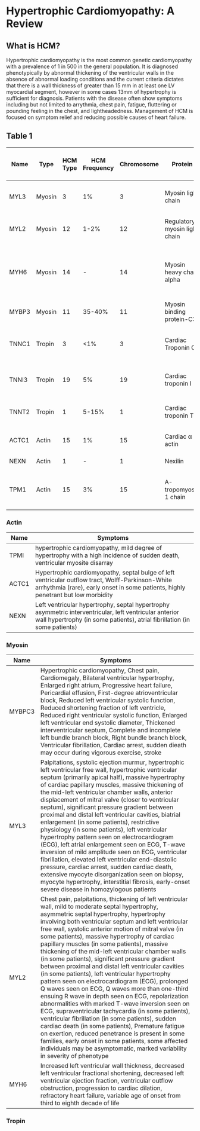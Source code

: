 # Hypertrophic Cardiomyopathy: A Review

## What is HCM? 
Hypertrophic cardiomyopathy is the most common genetic cardiomyopathy with a prevalence of 1 in 500 in the general population. It is diagnosed phenotypically by abnormal thickening of the ventricular walls in the absence of abnormal loading conditions and the current criteria dictates that there is a wall thickness of greater than 15 mm in at least one LV myocardial segment, however in some cases 13mm of hypertrophy is sufficient for diagnosis. Patients with the disease often show symptoms including but not limited to arrythmia, chest pain, fatigue, fluttering or pounding feeling in the chest, and lightheadedness. Management of HCM is focused on symptom relief and reducing possible causes of heart failure. 

## Table 1
| Name          | Type          | HCM Type | HCM Frequency       | Chromosome      | Protein     | Function      | Think or Thick Myofilament Protein|
| ------------- | ------------- | ---------| ------------------- | --------------- | ----------- | ------------- | --------------------------------  |
| MYL3          | Myosin        | 3        |      1%             |      3          | Myosin light chain          |    Myosin heavy chain 7 binding protein           |  thick                                 |
| MYL2          | Myosin        | 12       |      1-2%           |      12         |Regulatory myosin light chain             |  Myosin heavy chain 7 binding protein             |          thick                         |
| MYH6          | Myosin        | 14       |      -              |      14         |Myosin heavy chain alpha             | Sarcomere protein expressed at low levels in the adult human heart              |           -                        |
| MYBP3         | Myosin        | 11       |      35-40%         |      11         |Myosin binding protein-C3             | Cardiac Contraction              |    thick                               |
| TNNC1         | Tropin        | 3        |      <1%            |      3          |Cardiac Troponin C             |Calcium sensitive regulator of myofilament function               |           thin                        |
| TNNI3         | Tropin        | 19       |      5%             |      19         |Cardiac troponin I             |Inhibitor of acto-myosin interaction               |                    thin               |
| TNNT2         | Tropin        | 1        |      5-15%          |      1          |Cardiac troponin T             |Regulator of acto-myosin interaction               |              thin                     |
| ACTC1         | Actin         | 15       |      1%             |      15         |Cardiac α - actin             |Acto-myosin interaction               |                                   thin|
| NEXN          | Actin         | 1        |      -              |      1          |Nexilin             |Z disc protein               |   -                                |
| TPM1          | Actin         | 15       |      3%             |      15         |Α-tropomyosin 1 chain             |Places the troponin complex on cardiac actin               |      thin                             |

### Actin
| Name | Symptoms |
| --- | --- |
| TPMI | hypertrophic cardiomyopathy, mild degree of hypertrophy with a high incidence of sudden death, ventricular myosite disarray |
| ACTC1 | Hypertrophic cardiomyopathy, septal bulge of left ventricular outflow tract, Wolff-Parkinson-White arrhythmia (rare), early onset in some patients, highly penetrant but low morbidity |
| NEXN | Left ventricular hypertrophy, septal hypertrophy asymmetric interventricular, left ventricular anterior wall hypertrophy (in some patients), atrial fibrillation (in some patients) |

### Myosin 
| Name | Symptoms |
| --- | --- |
| MYBPC3 |  Hypertrophic cardiomyopathy, Chest pain, Cardiomegaly, Bilateral ventricular hypertrophy, Enlarged right atrium, Progressive heart failure, Pericardial effusion, First-degree atrioventricular block, Reduced left ventricular systolic function, Reduced shortening fraction of left ventricle, Reduced right ventricular systolic function, Enlarged left ventricular end systolic diameter, Thickened interventricular septum, Complete and incomplete left bundle branch block, Right bundle branch block, Ventricular fibrillation, Cardiac arrest, sudden dieath may occur during vigorous exercise, stroke |
| MYL3 | Palpitations, systolic ejection murmur, hypertrophic left ventricular free wall, hypertrophic ventricular septum (primarily apical half), massive hypertrophy of cardiac papillary muscles, massive thickening of the mid-left ventricular chamber walls, anterior displacement of mitral valve (closer to ventricular septum), significant pressure gradient between proximal and distal left ventricular cavities, biatrial enlargement (in some patients), restrictive physiology (in some patients), left ventricular hypertrophy pattern seen on electrocardiogram (ECG), left atrial enlargement seen on ECG, T-wave inversion of mild amplitude seen on ECG, ventricular fibrillation, elevated left ventricular end-diastolic pressure, cardiac arrest, sudden cardiac death, extensive myocyte disorganization seen on biopsy, myocyte hypertrophy, interstitial fibrosis, early-onset severe disease in homozylogous patients |
| MYL2 | Chest pain, palpitations, thickening of left ventricular wall, mild to moderate septal hypertrophy, asymmetric septal hypertrophy, hypertrophy involving both ventricular septum and left ventricular free wall, systolic anterior motion of mitral valve (in some patients), massive hypertrophy of cardiac papillary muscles (in some patients), massive thickening of the mid-left ventricular chamber walls (in some patients), significant pressure gradient between proximal and distal left ventricular cavities (in some patients), left ventricular hypertrophy pattern seen on electrocardiogram (ECG), prolonged Q waves seen on ECG, Q waves more than one-third ensuing R wave in depth seen on ECG, repolarization abnormalities with marked T-wave inversion seen on ECG, supraventricular tachycardia (in some patients), ventricular fibrillation (in some patients), sudden cardiac death (in some patients), Premature fatigue on exertion, reduced penetrance is present in some families, early onset in some patients, some affected individuals may be asymptomatic, marked variability in severity of phenotype |
|MYH6 | Increased left ventricular wall thickness, decreased left ventricular fractional shortening, decreased left ventricular ejection fraction, ventricular outflow obstruction, progression to cardiac dilation, refractory heart failure, variable age of onset from third to eighth decade of life|




### Tropin
